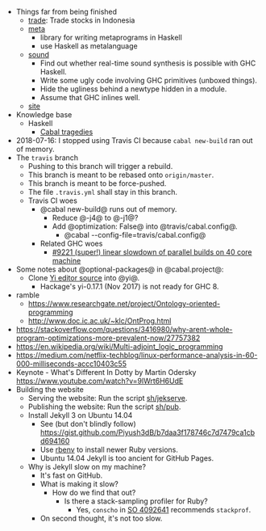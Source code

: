 - Things far from being finished
    - [trade](trade/): Trade stocks in Indonesia
    - [meta](meta/)
        - library for writing metaprograms in Haskell
        - use Haskell as metalanguage
    - [sound](sound/)
        - Find out whether real-time sound synthesis is possible with GHC Haskell.
        - Write some ugly code involving GHC primitives (unboxed things).
        - Hide the ugliness behind a newtype hidden in a module.
        - Assume that GHC inlines well.
    - [site](site/)
- Knowledge base
    - Haskell
        - [Cabal tragedies](cabal.md)
- 2018-07-16: I stopped using Travis CI because `cabal new-build` ran out of memory.
- The `travis` branch
    - Pushing to this branch will trigger a rebuild.
    - This branch is meant to be rebased onto `origin/master`.
    - This branch is meant to be force-pushed.
    - The file `.travis.yml` shall stay in this branch.
    - Travis CI woes
        - @cabal new-build@ runs out of memory.
            - Reduce @-j4@ to @-j1@?
            - Add @optimization: False@ into @travis/cabal.config@.
                - @cabal --config-file=travis/cabal.config@
        - Related GHC woes
            - [#9221 (super!) linear slowdown of parallel builds on 40 core machine](https://ghc.haskell.org/trac/ghc/ticket/9221)
- Some notes about @optional-packages@ in @cabal.project@:
    - Clone [Yi editor source](https://github.com/yi-editor/yi) into @yi@.
        - Hackage's yi-0.17.1 (Nov 2017) is not ready for GHC 8.
- ramble
    - https://www.researchgate.net/project/Ontology-oriented-programming
    - http://www.doc.ic.ac.uk/~klc/OntProg.html
- https://stackoverflow.com/questions/3416980/why-arent-whole-program-optimizations-more-prevalent-now/27757382
- https://en.wikipedia.org/wiki/Multi-adjoint_logic_programming
- https://medium.com/netflix-techblog/linux-performance-analysis-in-60-000-milliseconds-accc10403c55
- Keynote - What's Different In Dotty by Martin Odersky https://www.youtube.com/watch?v=9lWrt6H6UdE
- Building the website
    - Serving the website: Run the script [sh/jekserve](sh/jekserve).
    - Publishing the website: Run the script [sh/pub](sh/pub).
    - Install Jekyll 3 on Ubuntu 14.04
        - See (but don't blindly follow) https://gist.github.com/Piyush3dB/b7daa3f178746c7d7479ca1cbd694160
        - Use [rbenv](https://github.com/rbenv/rbenv) to install newer Ruby versions.
        - Ubuntu 14.04 Jekyll is too ancient for GitHub Pages.
    - Why is Jekyll slow on my machine?
        - It's fast on GitHub.
        - What is making it slow?
            - How do we find that out?
                - Is there a stack-sampling profiler for Ruby?
                    - Yes, `conscho` in [SO 4092641](https://stackoverflow.com/questions/4092641/profiling-ruby-code) recommends `stackprof`.
        - On second thought, it's not too slow.
